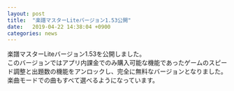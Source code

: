 ```yaml
---
layout: post
title:  "楽譜マスターLiteバージョン1.53公開"
date:   2019-04-22 14:38:04 +0900
categories: news
---
```


楽譜マスターLiteバージョン1.53を公開しました。  
このバージョンではアプリ内課金でのみ購入可能な機能であったゲームのスピード調整と出題数の機能をアンロックし、完全に無料なバージョンとなりました。  
楽曲モードでの曲もすべて選べるようになっています。  
